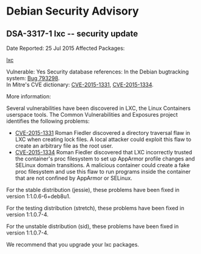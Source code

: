 
Debian Security Advisory
========================


DSA-3317-1 lxc -- security update
---------------------------------



Date Reported:
25 Jul 2015
Affected Packages:

[lxc](https://packages.debian.org/src:lxc)

Vulnerable:
Yes
Security database references:
In the Debian bugtracking system: [Bug 793298](https://bugs.debian.org/cgi-bin/bugreport.cgi?bug=793298).  
In Mitre's CVE dictionary: [CVE-2015-1331](https://security-tracker.debian.org/tracker/CVE-2015-1331), [CVE-2015-1334](https://security-tracker.debian.org/tracker/CVE-2015-1334).  

More information:

Several vulnerabilities have been discovered in LXC, the Linux
Containers userspace tools. The Common Vulnerabilities and Exposures
project identifies the following problems:


* [CVE-2015-1331](https://security-tracker.debian.org/tracker/CVE-2015-1331)
Roman Fiedler discovered a directory traversal flaw in LXC when
 creating lock files. A local attacker could exploit this flaw to
 create an arbitrary file as the root user.
* [CVE-2015-1334](https://security-tracker.debian.org/tracker/CVE-2015-1334)
Roman Fiedler discovered that LXC incorrectly trusted the
 container's proc filesystem to set up AppArmor profile changes and
 SELinux domain transitions. A malicious container could create a
 fake proc filesystem and use this flaw to run programs inside the
 container that are not confined by AppArmor or SELinux.


For the stable distribution (jessie), these problems have been fixed in
version 1:1.0.6-6+deb8u1.


For the testing distribution (stretch), these problems have been fixed
in version 1:1.0.7-4.


For the unstable distribution (sid), these problems have been fixed in
version 1:1.0.7-4.


We recommend that you upgrade your lxc packages.





